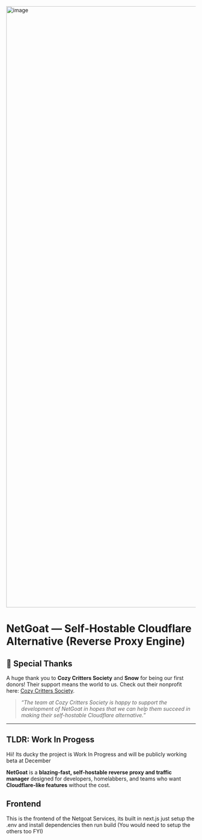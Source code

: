 <img width="5658" height="1600" alt="image" src="https://github.com/user-attachments/assets/d30fb971-4b39-490c-ac08-0d688e8f9ada" />

# NetGoat — Self-Hostable Cloudflare Alternative (Reverse Proxy Engine)

## 💖 Special Thanks

A huge thank you to **Cozy Critters Society** and **Snow** for being our first donors! Their support means the world to us. Check out their nonprofit here: [Cozy Critters Society](https://opencollective.com/cozy-critters-society).

> *“The team at Cozy Critters Society is happy to support the development of NetGoat in hopes that we can help them succeed in making their self-hostable Cloudflare alternative.”*

---


## TLDR: Work In Progess
Hii! Its ducky the project is Work In Progress and will be publicly working beta at December

**NetGoat** is a **blazing-fast, self-hostable reverse proxy and traffic manager** designed for developers, homelabbers, and teams who want **Cloudflare-like features** without the cost.


## Frontend
This is the frontend of the Netgoat Services, its built in next.js 
just setup the .env and install dependencies then run build (You would need to setup the others too FYI)